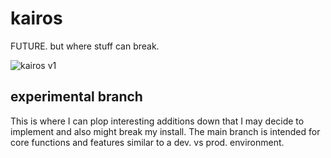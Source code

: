 # kairos
FUTURE. but where stuff can break.

![kairos v1](https://user-images.githubusercontent.com/68311122/182002531-e51fca16-47ee-4630-b9a4-17c76d97876d.png)

## experimental branch
This is where I can plop interesting additions down that I may decide to implement and also might break my install. The main branch is intended for core functions and features similar to a dev. vs prod. environment.
